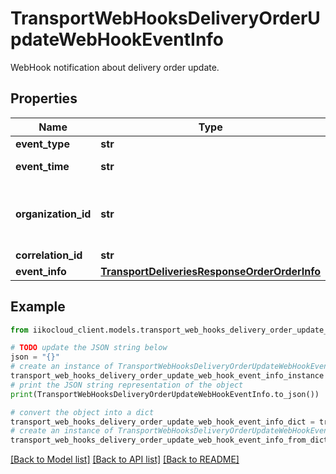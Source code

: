 # TransportWebHooksDeliveryOrderUpdateWebHookEventInfo

WebHook notification about delivery order update.

## Properties

Name | Type | Description | Notes
------------ | ------------- | ------------- | -------------
**event_type** | **str** | Event type. | [optional] 
**event_time** | **str** | Event date and time (UTC). | [optional] 
**organization_id** | **str** | Organization ID.                Can be obtained by &#x60;/organizations&#x60; operation. | [optional] 
**correlation_id** | **str** | Operation ID. | [optional] 
**event_info** | [**TransportDeliveriesResponseOrderOrderInfo**](TransportDeliveriesResponseOrderOrderInfo.md) | Event details. | [optional] 

## Example

```python
from iikocloud_client.models.transport_web_hooks_delivery_order_update_web_hook_event_info import TransportWebHooksDeliveryOrderUpdateWebHookEventInfo

# TODO update the JSON string below
json = "{}"
# create an instance of TransportWebHooksDeliveryOrderUpdateWebHookEventInfo from a JSON string
transport_web_hooks_delivery_order_update_web_hook_event_info_instance = TransportWebHooksDeliveryOrderUpdateWebHookEventInfo.from_json(json)
# print the JSON string representation of the object
print(TransportWebHooksDeliveryOrderUpdateWebHookEventInfo.to_json())

# convert the object into a dict
transport_web_hooks_delivery_order_update_web_hook_event_info_dict = transport_web_hooks_delivery_order_update_web_hook_event_info_instance.to_dict()
# create an instance of TransportWebHooksDeliveryOrderUpdateWebHookEventInfo from a dict
transport_web_hooks_delivery_order_update_web_hook_event_info_from_dict = TransportWebHooksDeliveryOrderUpdateWebHookEventInfo.from_dict(transport_web_hooks_delivery_order_update_web_hook_event_info_dict)
```
[[Back to Model list]](../README.md#documentation-for-models) [[Back to API list]](../README.md#documentation-for-api-endpoints) [[Back to README]](../README.md)


